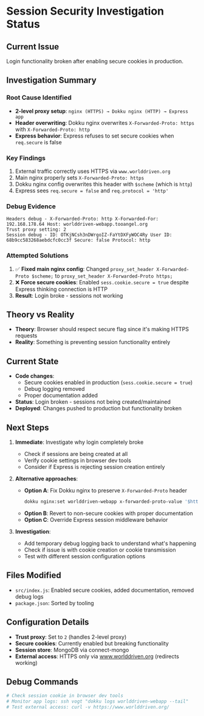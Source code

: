 # Session Security Investigation Status

## Current Issue
Login functionality broken after enabling secure cookies in production.

## Investigation Summary

### Root Cause Identified
- **2-level proxy setup**: `nginx (HTTPS) → Dokku nginx (HTTP) → Express app`
- **Header overwriting**: Dokku nginx overwrites `X-Forwarded-Proto: https` with `X-Forwarded-Proto: http`
- **Express behavior**: Express refuses to set secure cookies when `req.secure` is false

### Key Findings
1. External traffic correctly uses HTTPS via `www.worlddriven.org`
2. Main nginx properly sets `X-Forwarded-Proto: https`
3. Dokku nginx config overwrites this header with `$scheme` (which is `http`)
4. Express sees `req.secure = false` and `req.protocol = 'http'`

### Debug Evidence
```
Headers debug - X-Forwarded-Proto: http X-Forwarded-For: 192.168.178.64 Host: worlddriven-webapp.tooangel.org
Trust proxy setting: 2
Session debug - ID: OTKjNCsh3nDWrgoIZ-FaYtDXFyWOC4Ry User ID: 68b9cc583268aebdcfc0cc3f Secure: false Protocol: http
```

### Attempted Solutions
1. ✅ **Fixed main nginx config**: Changed `proxy_set_header X-Forwarded-Proto $scheme;` to `proxy_set_header X-Forwarded-Proto https;`
2. ❌ **Force secure cookies**: Enabled `sess.cookie.secure = true` despite Express thinking connection is HTTP
3. **Result**: Login broke - sessions not working

## Theory vs Reality
- **Theory**: Browser should respect secure flag since it's making HTTPS requests
- **Reality**: Something is preventing session functionality entirely

## Current State
- **Code changes**: 
  - Secure cookies enabled in production (`sess.cookie.secure = true`)
  - Debug logging removed
  - Proper documentation added
- **Status**: Login broken - sessions not being created/maintained
- **Deployed**: Changes pushed to production but functionality broken

## Next Steps
1. **Immediate**: Investigate why login completely broke
   - Check if sessions are being created at all
   - Verify cookie settings in browser dev tools
   - Consider if Express is rejecting session creation entirely
   
2. **Alternative approaches**:
   - **Option A**: Fix Dokku nginx to preserve `X-Forwarded-Proto` header
     ```bash
     dokku nginx:set worlddriven-webapp x-forwarded-proto-value '$http_x_forwarded_proto'
     ```
   - **Option B**: Revert to non-secure cookies with proper documentation
   - **Option C**: Override Express session middleware behavior

3. **Investigation**: 
   - Add temporary debug logging back to understand what's happening
   - Check if issue is with cookie creation or cookie transmission
   - Test with different session configuration options

## Files Modified
- `src/index.js`: Enabled secure cookies, added documentation, removed debug logs
- `package.json`: Sorted by tooling

## Configuration Details
- **Trust proxy**: Set to `2` (handles 2-level proxy)
- **Secure cookies**: Currently enabled but breaking functionality  
- **Session store**: MongoDB via connect-mongo
- **External access**: HTTPS only via www.worlddriven.org (redirects working)

## Debug Commands
```bash
# Check session cookie in browser dev tools
# Monitor app logs: ssh vogt "dokku logs worlddriven-webapp --tail"
# Test external access: curl -v https://www.worlddriven.org/
```